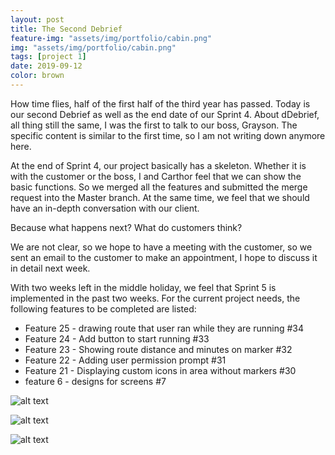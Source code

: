 ```yaml
---
layout: post
title: The Second Debrief
feature-img: "assets/img/portfolio/cabin.png"
img: "assets/img/portfolio/cabin.png"
tags: [project 1]
date: 2019-09-12
color: brown
---
```


How time flies, half of the first half of the third year has passed. Today is our second Debrief as well as the end date of our Sprint 4. 
About dDebrief, all thing still the same, I was the first to talk to our boss, Grayson. The specific content is similar to the first time, so I am not writing down anymore here.

At the end of Sprint 4, our project basically has a skeleton. Whether it is with the customer or the boss, I and Carthor feel that we can show the basic functions. So we merged all the features and submitted the merge request into the Master branch. At the same time, we feel that we should have an in-depth conversation with our client. 

Because what happens next?  What do customers think? 

We are not clear, so we hope to have a meeting with the customer, so we sent an email to the customer to make an appointment, I hope to discuss it in detail next week.

With two weeks left in the middle holiday, we feel that Sprint 5 is implemented in the past two weeks. For the current project needs, the following features to be completed are listed:

* Feature 25 - drawing route that user ran while they are running #34 
* Feature 24 - Add button to start running #33 
* Feature 23 - Showing route distance and minutes on marker #32
* Feature 22 - Adding user permission prompt #31 
* Feature 21 - Displaying custom icons in area without markers #30
* feature 6 - designs for screens #7 

![alt text](https://github.com/aemooooon/app/blob/master/assets/img/p/036.jpg?raw=true "debrief 2")

![alt text](https://github.com/aemooooon/app/blob/master/assets/img/p/037.jpg?raw=true "Sprint 4")

![alt text](https://github.com/aemooooon/app/blob/master/assets/img/p/037.png?raw=true "current project screenshot")

